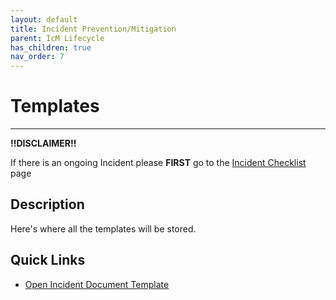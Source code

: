 ```yaml
---
layout: default
title: Incident Prevention/Mitigation
parent: IcM Lifecycle
has_children: true
nav_order: 7
---
```


# Templates

---

**!!DISCLAIMER!!**

If there is an ongoing Incident please **FIRST** go to the [Incident Checklist](https://github.com/Software-For-Love/incident-management-protocols/blob/master/docs/checklist.md) page

## Description

Here's where all the templates will be stored.

## Quick Links

* [Open Incident Document Template](https://github.com/Software-For-Love/incident-management-protocols/blob/master/docs/Templates/Open_Incident_Document_Template.md)
